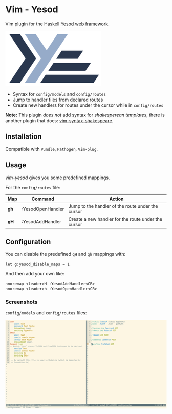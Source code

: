 # Vim - Yesod

Vim plugin for the Haskell [Yesod web framework](http://www.yesodweb.com/).

![Yesod](yesod_logo.png)


* Syntax for `config/models` and `config/routes`
* Jump to handler files from declared routes
* Create new handlers for routes under the cursor while in `config/routes`

**Note:** This plugin *does not* add syntax for *shakesperean templates*, there is
another plugin that does:
[vim-syntax-shakespeare](https://github.com/pbrisbin/vim-syntax-shakespeare).


## Installation

Compatible with `Vundle`, `Pathogen`, `Vim-plug`.


## Usage

*vim-yesod* gives you some predefined mappings.

For the `config/routes` file:

Map | Command | Action
--- | ------- | ------
**gh** | :YesodOpenHandler | Jump to the handler of the route under the cursor
**gH** | :YesodAddHandler | Create a new handler for the route under the cursor


## Configuration

You can disable the predefined `gH` and `gh` mappings with:

    let g:yesod_disable_maps = 1

And then add your own like:

    nnoremap <leader>H :YesodAddHandler<CR>
    nnoremap <leader>h :YesodOpenHandler<CR>


### Screenshots

`config/models` and `config/routes` files:

![Screenshot](screenshot.png)
